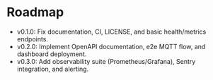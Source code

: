 # Roadmap

- v0.1.0: Fix documentation, CI, LICENSE, and basic health/metrics endpoints.
- v0.2.0: Implement OpenAPI documentation, e2e MQTT flow, and dashboard deployment.
- v0.3.0: Add observability suite (Prometheus/Grafana), Sentry integration, and alerting.

